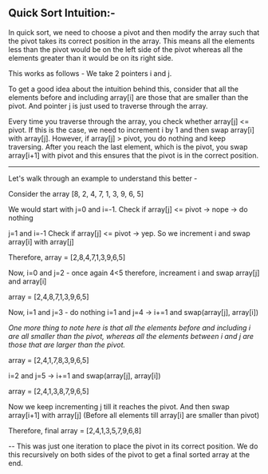 ## Quick Sort Intuition:-

In quick sort, we need to choose a pivot and then modify the array such that the pivot takes its correct position in the array.
This means all the elements less than the pivot would be on the left side of the pivot whereas all the elements greater than it would be on its right side.

This works as follows - 
We take 2 pointers i and j.

To get a good idea about the intuition behind this, consider that all the elements before and including array[i] are those that are smaller than the pivot.
And pointer j is just used to traverse through the array.

Every time you traverse through the array, you check whether array[j] <= pivot. If this is the case, we need to increment i by 1 and then swap array[i] with array[j].
However, if array[j] > pivot, you do nothing and keep traversing.
After you reach the last element, which is the pivot, you swap array[i+1] with pivot and this ensures that the pivot is in the correct position.

---------------------------------------------------------------------------------------------------------------------------------------------------
Let's walk through an example to understand this better - 

Consider the array [8, 2, 4, 7, 1, 3, 9, 6, 5]

We would start with j=0 and i=-1.
Check if array[j] <= pivot -> nope -> do nothing

j=1 and i=-1
Check if array[j] <= pivot -> yep. So we increment i and swap array[i] with array[j]

Therefore, array = [2,8,4,7,1,3,9,6,5]

Now, i=0 and j=2 - once again 4<5 therefore, increament i and swap array[j] and array[i]

array = [2,4,8,7,1,3,9,6,5]

Now, i=1 and j=3 - do nothing
i=1 and j=4 -> i+=1 and swap(array[j], array[i])

*One more thing to note here is that all the elements before and including i are all smaller than the pivot, whereas all the elements between i and j are those that are larger than the pivot.*

array = [2,4,1,7,8,3,9,6,5]

i=2 and j=5 -> i+=1 and swap(array[j], array[i])

array = [2,4,1,3,8,7,9,6,5]

Now we keep incrementing j till it reaches the pivot.
And then swap array[i+1] with array[j] (Before all elements till array[i] are smaller than pivot)

Therefore, final array = [2,4,1,3,5,7,9,6,8]

-- This was just one iteration to place the pivot in its correct position. We do this recursively on both sides of the pivot to get a final sorted array at the end.







